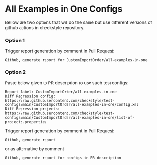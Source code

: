 # All Examples in One Configs

Bellow are two options that will do the same but use different versions
of github actions in checkstyle repository.


### Option 1
Trigger report generation by comment in Pull Request:
```
Github, generate report for CustomImportOrder/all-examples-in-one
```

### Option 2

Paste below given to PR description to use such test configs:
```
Report label: CustomImportOrder/all-examples-in-one
Diff Regression config: https://raw.githubusercontent.com/checkstyle/test-configs/main/CustomImportOrder/all-examples-in-one/config.xml
Diff Regression projects: https://raw.githubusercontent.com/checkstyle/test-configs/main/CustomImportOrder/all-examples-in-one/list-of-projects.properties
```

Trigger report generation by comment in Pull Request:
```
Github, generate report
```
or as alternative by comment
```
Github, generate report for configs in PR description
```
